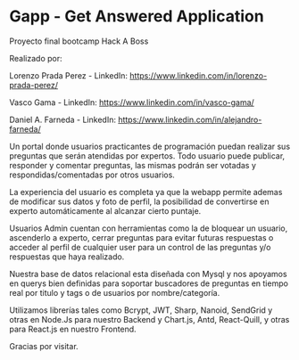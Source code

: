 # Gapp - Get Answered Application
Proyecto final bootcamp Hack A Boss


Realizado por: 

Lorenzo Prada Perez - LinkedIn: https://www.linkedin.com/in/lorenzo-prada-perez/

Vasco Gama - LinkedIn: https://www.linkedin.com/in/vasco-gama/

Daniel A. Farneda - LinkedIn: https://www.linkedin.com/in/alejandro-farneda/


Un portal donde usuarios practicantes de programación puedan realizar sus preguntas que serán atendidas por expertos. Todo usuario puede publicar, responder y 
comentar preguntas, las mismas podrán ser votadas y respondidas/comentadas por otros usuarios.

La experiencia del usuario es completa ya que la webapp permite ademas de modificar sus datos y foto de perfil, la posibilidad de convertirse en experto
automáticamente al alcanzar cierto puntaje.

Usuarios Admin cuentan con herramientas como la de bloquear un usuario, ascenderlo a experto, cerrar preguntas para evitar futuras respuestas o acceder al 
perfil de cualquier user para un control de las preguntas y/o respuestas que haya realizado. 

Nuestra base de datos relacional esta diseñada con Mysql y nos apoyamos en querys bien definidas para soportar buscadores de preguntas en tiempo real 
por titulo y tags o de usuarios por nombre/categoría.

Utilizamos librerías tales como Bcrypt, JWT, Sharp, Nanoid, SendGrid y otras en Node.Js para nuestro Backend y Chart.js, Antd, React-Quill, y otras para React.js
en nuestro Frontend.

Gracias por visitar. 

